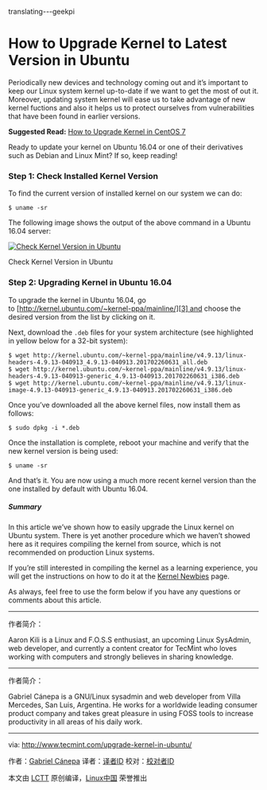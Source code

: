 translating---geekpi

How to Upgrade Kernel to Latest Version in Ubuntu
============================================================


Periodically new devices and technology coming out and it’s important to keep our Linux system kernel up-to-date if we want to get the most of out it. Moreover, updating system kernel will ease us to take advantage of new kernel fuctions and also it helps us to protect ourselves from vulnerabilities that have been found in earlier versions.

**Suggested Read:** [How to Upgrade Kernel in CentOS 7][1]

Ready to update your kernel on Ubuntu 16.04 or one of their derivatives such as Debian and Linux Mint? If so, keep reading!

### Step 1: Check Installed Kernel Version

To find the current version of installed kernel on our system we can do:

```
$ uname -sr
```

The following image shows the output of the above command in a Ubuntu 16.04 server:

[
 ![Check Kernel Version in Ubuntu](http://www.tecmint.com/wp-content/uploads/2017/03/Check-Kernel-Version-in-Ubuntu.png) 
][2]

Check Kernel Version in Ubuntu

### Step 2: Upgrading Kernel in Ubuntu 16.04

To upgrade the kernel in Ubuntu 16.04, go to [http://kernel.ubuntu.com/~kernel-ppa/mainline/][3] and choose the desired version from the list by clicking on it.

Next, download the `.deb` files for your system architecture (see highlighted in yellow below for a 32-bit system):

```
$ wget http://kernel.ubuntu.com/~kernel-ppa/mainline/v4.9.13/linux-headers-4.9.13-040913_4.9.13-040913.201702260631_all.deb
$ wget http://kernel.ubuntu.com/~kernel-ppa/mainline/v4.9.13/linux-headers-4.9.13-040913-generic_4.9.13-040913.201702260631_i386.deb
$ wget http://kernel.ubuntu.com/~kernel-ppa/mainline/v4.9.13/linux-image-4.9.13-040913-generic_4.9.13-040913.201702260631_i386.deb 
```

Once you’ve downloaded all the above kernel files, now install them as follows:

```
$ sudo dpkg -i *.deb
```

Once the installation is complete, reboot your machine and verify that the new kernel version is being used:

```
$ uname -sr
```

And that’s it. You are now using a much more recent kernel version than the one installed by default with Ubuntu 16.04.

##### Summary

In this article we’ve shown how to easily upgrade the Linux kernel on Ubuntu system. There is yet another procedure which we haven’t showed here as it requires compiling the kernel from source, which is not recommended on production Linux systems.

If you’re still interested in compiling the kernel as a learning experience, you will get the instructions on how to do it at the [Kernel Newbies][4] page.

As always, feel free to use the form below if you have any questions or comments about this article.

--------------------------------------------------------------------------------


作者简介：

Aaron Kili is a Linux and F.O.S.S enthusiast, an upcoming Linux SysAdmin, web developer, and currently a content creator for TecMint who loves working with computers and strongly believes in sharing knowledge.

--------------------------------------------------------------------------------
作者简介：

Gabriel Cánepa is a GNU/Linux sysadmin and web developer from Villa Mercedes, San Luis, Argentina. He works for a worldwide leading consumer product company and takes great pleasure in using FOSS tools to increase productivity in all areas of his daily work.

--------------------------------------------------------------------------------

via: http://www.tecmint.com/upgrade-kernel-in-ubuntu/

作者：[Gabriel Cánepa][a]
译者：[译者ID](https://github.com/译者ID)
校对：[校对者ID](https://github.com/校对者ID)

本文由 [LCTT](https://github.com/LCTT/TranslateProject) 原创编译，[Linux中国](https://linux.cn/) 荣誉推出

[a]:http://www.tecmint.com/author/gacanepa/

[1]:http://www.tecmint.com/install-upgrade-kernel-version-in-centos-7/
[2]:http://www.tecmint.com/wp-content/uploads/2017/03/Check-Kernel-Version-in-Ubuntu.png
[3]:http://kernel.ubuntu.com/~kernel-ppa/mainline/
[4]:https://kernelnewbies.org/KernelBuild
[5]:http://www.tecmint.com/author/gacanepa/
[6]:http://www.tecmint.com/10-useful-free-linux-ebooks-for-newbies-and-administrators/
[7]:http://www.tecmint.com/free-linux-shell-scripting-books/
